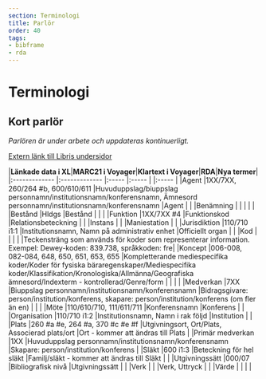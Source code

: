 ```yaml
---
section: Terminologi
title: Parlör
order: 40
tags:
- bibframe
- rda
---
```


# Terminologi
## Kort parlör

*Parlören är under arbete och uppdateras kontinuerligt.*

[Extern länk till Libris undersidor](http://www.kb.se/libris/Om-LIBRIS/Introduktion-till-nya-Libris-och-XL/BIBFRAME-svensk-terminologi/)


|**Länkade data i XL**|**MARC21 i Voyager**|**Klartext i Voyager**|**RDA**|**Nya termer**|
|:------------- |:------------- |:----- |:----- | |:----- |
|Agent |1XX/7XX, 260/264 #b, 600/610/611 |Huvuduppslag/biuppslag personnamn/institutionsnamn/konferensnamn, Ämnesord personnamn/institutionsnamn/konferensnamn |Agent | |
|Benämning | | | | |
|Bestånd |Hldgs |Bestånd | | |
|Funktion |1XX/7XX #4 |Funktionskod |Relationsbeteckning | |
|Instans | | |Maniestation |  |
|Jurisdiktion |110/710 i1:1 |Institutionsnamn, Namn på administrativ enhet |Officiellt organ |  |
|Kod | | | | |Teckensträng som används för koder som representerar information. Exempel: Dewey-koden: 839.738, språkkoden: fre|
|Koncept |006-008, 082-084, 648, 650, 651, 653, 655 |Kompletterande mediespecifika koder/Koder för fysiska bäraregenskaper/Mediespecifika koder/Klassifikation/Kronologiska/Allmänna/Geografiska ämnesord/Indexterm - kontrollerad/Genre/form | | |  |
|Medverkan |7XX |Biuppslag personnamn/institutionsnamn/konferensnamn |Bidragsgivare: person/institution/konferens, skapare: person/institution/konferens (om fler än en) | | |
|Möte |110/610/710, 111/611/711 |Konferensnamn |Konferens | |
|Organisation |110/710 i1:2 |Institutionsnamn, Namn i rak följd |Institution | |
|Plats |260 #a #e, 264 #a, 370 #c #e #f |Utgivningsort, Ort/Plats, Associerad plats/ort |Ort - kommer att ändras till Plats |
|Primär medverkan |1XX |Huvuduppslag personnamn/institutionsnamn/konferensnamn |Skapare: person/institution/konferens | 
|Släkt |600 i1:3 |Beteckning för hel släkt |Familj/släkt - kommer att ändras till Släkt | |
|Utgivningssätt |000/07 |Bibliografisk nivå |Utgivningssätt | |
|Verk | | |Verk, Uttryck | |
|Värde | | |  |
